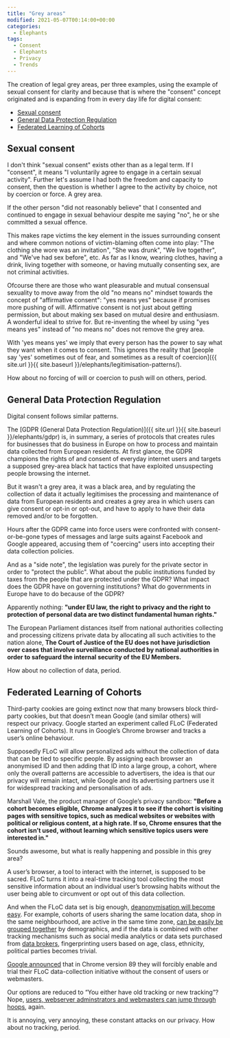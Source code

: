 ```yaml
---
title: "Grey areas"
modified: 2021-05-07T00:14:00+00:00
categories:
  - Elephants
tags:
  - Consent
  - Elephants
  - Privacy
  - Trends
---
```


The creation of legal grey areas, per three examples, using the example of sexual consent for clarity and because that is where the "consent" concept originated and is expanding from in every day life for digital consent:

- [Sexual consent](#sexual-consent)
- [General Data Protection Regulation](#general-data-protection-regulation)
- [Federated Learning of Cohorts](#federated-learning-of-cohorts)

## Sexual consent

I don't think "sexual consent" exists other than as a legal term. If I "consent", it means "I voluntarily agree to engage in a certain sexual activity". Further let's assume I had both the freedom and capacity to consent, then the question is whether I agree to the activity by choice, not by coercion or force. A grey area.

If the other person "did not reasonably believe" that I consented and continued to engage in sexual behaviour despite me saying "no", he or she committed a sexual offence.

This makes rape victims the key element in the issues surrounding consent and where common notions of victim-blaming often come into play: "The clothing she wore was an invitation", "She was drunk", "We live together", and "We've had sex before", etc. As far as I know, wearing clothes, having a drink, living together with someone, or having mutually consenting sex, are not criminal activities.

Ofcourse there are those who want pleasurable and mutual consensual sexuality to move away from the old "no means no" mindset towards the concept of "affirmative consent": "yes means yes" because if promises more pushing of will. Affirmative consent is not just about getting permission, but about making sex based on mutual desire and enthusiasm. A wonderful ideal to strive for. But re-inventing the wheel by using "yes means yes" instead of "no means no" does not remove the grey area.

With 'yes means yes' we imply that every person has the power to say what they want when it comes to consent. This ignores the reality that [people say 'yes' sometimes out of fear, and sometimes as a result of coercion]({{ site.url }}{{ site.baseurl }}/elephants/legitimisation-patterns/). 

How about no forcing of will or coercion to push will on others, period.

## General Data Protection Regulation

Digital consent follows similar patterns.

The [GDPR (General Data Protection Regulation)]({{ site.url }}{{ site.baseurl }}/elephants/gdpr) is, in summary, a series of protocols that creates rules for businesses that do business in Europe on how to process and maintain data collected from European residents. At first glance, the GDPR champions the rights of and consent of everyday internet users and targets a supposed grey-area black hat tactics that have exploited unsuspecting people browsing the internet.

But it wasn't a grey area, it was a black area, and by regulating the collection of data it actually legitimises the processing and maintenance of data from European residents and creates a grey area in which users can give consent or opt-in or opt-out, and have to apply to have their data removed and/or to be forgotten. 

Hours after the GDPR came into force users were confronted with consent-or-be-gone types of messages and large suits against Facebook and Google appeared, accusing them of "coercing" users into accepting their data collection policies.

And as a "side note", the legislation was purely for the private sector in order to "protect the public". What about the public institutions funded by taxes from the people that are protected under the GDPR? What impact does the GDPR have on  governing institutions? What do governments in Europe have to do because of the GDPR? 

Apparently nothing: __"under EU law, the right to privacy and the right to protection of personal data are two distinct fundamental human rights."__

The European Parliament distances itself from national authorities collecting and processing citizens private data by allocating all such activities to the nation alone, __The Court of Justice of the EU does not have jurisdiction over cases that involve surveillance conducted by national authorities in order to safeguard the internal security of the EU Members.__ 

How about no collection of data, period.

## Federated Learning of Cohorts

Third-party cookies are going extinct now that many browsers block third-party cookies, but that doesn’t mean Google (and similar others) will respect our privacy. Google started an experiment called FLoC (Federated Learning of Cohorts). It runs in Google’s Chrome browser and tracks a user’s online behaviour.

Supposedly FLoC will allow personalized ads without the collection of data that can be tied to specific people. By assigning each browser an anonymised ID and then adding that ID into a large group, a cohort, where only the overall patterns are accessible to advertisers, the idea is that our privacy will remain intact, while Google and its advertising partners use it for widespread tracking and personalisation of ads.

Marshall Vale, the product manager of Google’s privacy sandbox: __"Before a cohort becomes eligible, Chrome analyzes it to see if the cohort is visiting pages with sensitive topics, such as medical websites or websites with political or religious content, at a high rate. If so, Chrome ensures that the cohort isn’t used, without learning which sensitive topics users were interested in."__

Sounds awesome, but what is really happening and possible in this grey area?

A user’s browser, a tool to interact with the internet, is supposed to be sacred. FLoC turns it into a real-time tracking tool collecting the most sensitive information about an individual user’s browsing habits without the user being able to circumvent or opt out of this data collection.

And when the FLoC data set is big enough, [deanonymisation will become easy](https://github.com/tymyrddin/orchard/tree/main/threat-modelling/DA-threat-model). For example, cohorts of users sharing the same location data, shop in the same neighbourhood, are active in the same time zone, [can be easily be grouped together](https://github.com/tymyrddin/orchard/blob/main/threat-modelling/DA-threat-model/attack-vectors/Classification-analysis.md) by demographics, and if the data is combined with other tracking mechanisms such as social media analytics or data sets purchased from [data brokers](https://github.com/tymyrddin/orchard/blob/main/threat-modelling/DA-threat-model/adversaries/Data-brokers.md), fingerprinting users based on age, class, ethnicity, political parties becomes trivial.

[Google announced](https://developer.chrome.com/blog/privacy-sandbox-update-2021-jan/) that in Chrome version 89 they will forcibly enable and trial their FLoC data-collection initiative without the consent of users or webmasters. 

Our options are reduced to “You either have old tracking or new tracking”?
Nope, [users, webserver adminstrators and webmasters can jump through hoops](https://github.com/tymyrddin/orchard/blob/main/mitigations/data/FLoC.md), again. 

It is annoying, very annoying, these constant attacks on our privacy. How about no tracking, period.